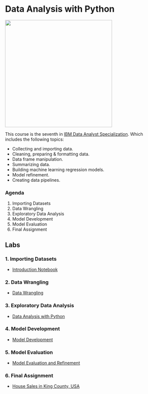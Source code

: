 # Data Analysis with Python

[<img src="https://images.credly.com/size/680x680/images/fa39f4f0-174a-4886-b821-6a37d42b8b3a/Cognitive_Class_-_Data_Analysis_w_Python.png" width="350" height="350">](https://www.credly.com/badges/3929dd7e-00a6-4841-a994-21d724739aee/public_url)


This course is the seventh in [IBM Data Analyst Specialization](https://www.coursera.org/account/accomplishments/professional-cert/947G6HG93HX8). Which includes the following topics:

- Collecting and importing data. 
- Cleaning, preparing & formatting data. 
- Data frame manipulation. 
- Summarizing data. 
- Building machine learning regression models. 
- Model refinement. 
- Creating data pipelines. 

### Agenda 

1. Importing Datasets
2. Data Wrangling
3. Exploratory Data Analysis
4. Model Development
5. Model Evaluation
6. Final Assignment

## Labs

### 1. Importing Datasets

- [Introduction Notebook](/C7.Data_Analysis_with_Python/S1.1.-IBMDeveloperSkillsNetwork-DA0101EN-Review-Introduction.jupyterlite.ipynb)

### 2. Data Wrangling

- [Data Wrangling](/C7.Data_Analysis_with_Python/S2.1.-IBMDeveloperSkillsNetwork_DA0101EN-2-Review-Data-Wrangling.jupyterlite.ipynb)

### 3. Exploratory Data Analysis

- [Data Analysis with Python](/C7.Data_Analysis_with_Python/S3.1.-IBMDeveloperSkillsNetwork-DA0101EN-3-Review-Exploratory-Data-Analysis.jupyterlite.ipynb)

### 4. Model Development

- [Model Development](/C7.Data_Analysis_with_Python/S4.1.-IBMDeveloperSkillsNetwork-DA0101EN-4-Review-Model-Development.jupyterlite.ipynb)

### 5. Model Evaluation

- [Model Evaluation and Refinement](/C7.Data_Analysis_with_Python/S5.1.-IBMDeveloperSkillsNetwork-DA0101EN-5-Review-Model-Evaluation-and-Refinement.jupyterlite.ipynb)

### 6. Final Assignment

- [House Sales in King County, USA](/C7.Data_Analysis_with_Python/S6.1.-IBMDeveloperSkillsNetwork-DA0101EN-SkillsNetwork_labs_Module6_House_Sales_in_King_Count_USA.jupyterlite.ipynb)
